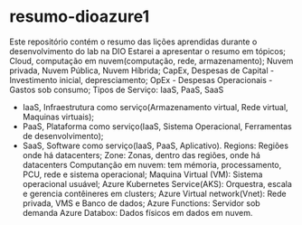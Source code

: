 # resumo-dioazure1
Este repositório contém o resumo das lições aprendidas durante o desenvolvimento do lab na DIO
Estarei a apresentar o resumo em tópicos; 
Cloud, computação em nuvem(computação, rede, armazenamento);
Nuvem privada, Nuvem Pública, Nuvem Híbrida;
CapEx, Despesas de Capital - Investimento inicial, depresciamento;
OpEx - Despesas Operacionais - Gastos sob consumo;
Tipos de Serviço: IaaS, PaaS, SaaS
- IaaS, Infraestrutura como serviço(Armazenamento virtual, Rede virtual, Maquinas virtuais);
- PaaS, Plataforma como serviço(IaaS, Sistema Operacional, Ferramentas de desenvolvimento);
- SaaS, Software como serviço(IaaS, PaaS, Aplicativo).
Regions: Regiões onde há datacenters;
Zone: Zonas, dentro das regiões, onde há datacenters
Computanção em nuvem: tem mémoria, processamento, PCU, rede e sistema operacional;
Maquina Virtual (VM): Sistema operacional usuável;
Azure Kubernetes Service(AKS): Orquestra, escala e gerencia contêineres em clusters;
Azure Virtual network(Vnet): Rede privada, VMS e Banco de dados;
Azure Functions: Servidor sob demanda
Azure Databox: Dados físicos em dados em nuvem.



